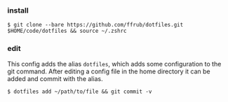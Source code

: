 ### install
```console
$ git clone --bare https://github.com/ffrub/dotfiles.git $HOME/code/dotfiles && source ~/.zshrc
```

### edit
This config adds the alias `dotfiles`, which adds some configuration to the git command.
After editing a config file in the home directory it can be added and commit with the alias.

```console
$ dotfiles add ~/path/to/file && git commit -v
```

